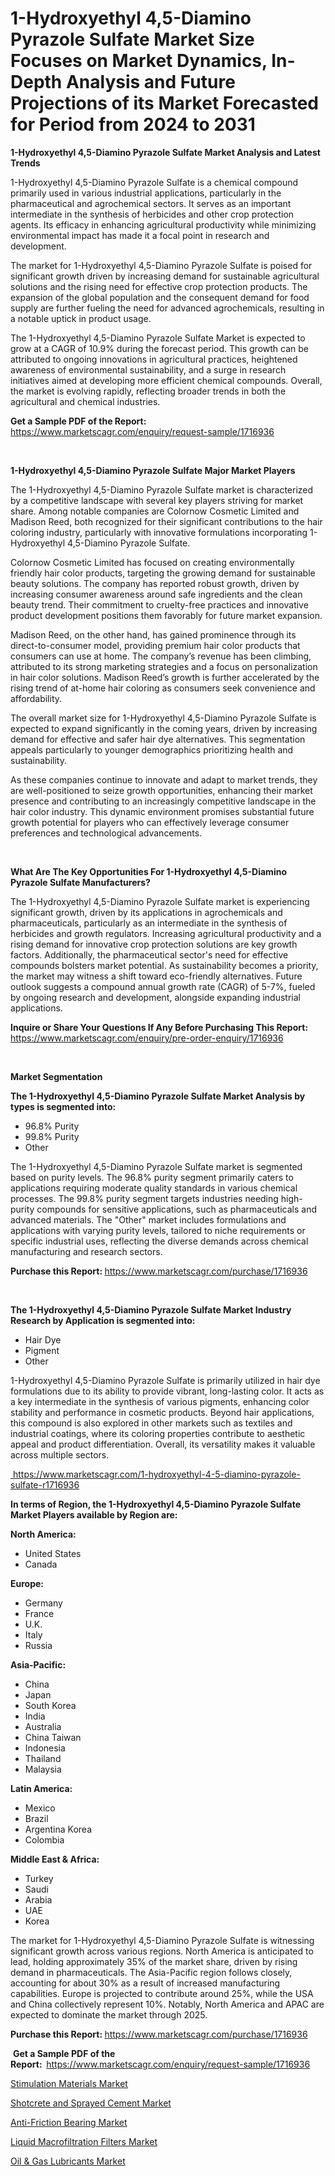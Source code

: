 <p><h1>1-Hydroxyethyl 4,5-Diamino Pyrazole Sulfate Market Size Focuses on Market Dynamics, In-Depth Analysis and Future Projections of its Market Forecasted for Period from 2024 to 2031</h1></p><p><strong>1-Hydroxyethyl 4,5-Diamino Pyrazole Sulfate Market Analysis and Latest Trends</strong></p>
<p><p>1-Hydroxyethyl 4,5-Diamino Pyrazole Sulfate is a chemical compound primarily used in various industrial applications, particularly in the pharmaceutical and agrochemical sectors. It serves as an important intermediate in the synthesis of herbicides and other crop protection agents. Its efficacy in enhancing agricultural productivity while minimizing environmental impact has made it a focal point in research and development.</p><p>The market for 1-Hydroxyethyl 4,5-Diamino Pyrazole Sulfate is poised for significant growth driven by increasing demand for sustainable agricultural solutions and the rising need for effective crop protection products. The expansion of the global population and the consequent demand for food supply are further fueling the need for advanced agrochemicals, resulting in a notable uptick in product usage.</p><p>The 1-Hydroxyethyl 4,5-Diamino Pyrazole Sulfate Market is expected to grow at a CAGR of 10.9% during the forecast period. This growth can be attributed to ongoing innovations in agricultural practices, heightened awareness of environmental sustainability, and a surge in research initiatives aimed at developing more efficient chemical compounds. Overall, the market is evolving rapidly, reflecting broader trends in both the agricultural and chemical industries.</p></p>
<p><strong>Get a Sample PDF of the Report:&nbsp;</strong> <a href="https://www.marketscagr.com/enquiry/request-sample/1716936?utm_campaign=1262&utm_medium=2&utm_source=Github&utm_content=ia&utm_term=13102024&utm_id=1-hydroxyethyl-45-diamino-pyrazole-sulfate">https://www.marketscagr.com/enquiry/request-sample/1716936</a></p>
<p>&nbsp;</p>
<p><strong>1-Hydroxyethyl 4,5-Diamino Pyrazole Sulfate Major Market Players</strong></p>
<p><p>The 1-Hydroxyethyl 4,5-Diamino Pyrazole Sulfate market is characterized by a competitive landscape with several key players striving for market share. Among notable companies are Colornow Cosmetic Limited and Madison Reed, both recognized for their significant contributions to the hair coloring industry, particularly with innovative formulations incorporating 1-Hydroxyethyl 4,5-Diamino Pyrazole Sulfate.</p><p>Colornow Cosmetic Limited has focused on creating environmentally friendly hair color products, targeting the growing demand for sustainable beauty solutions. The company has reported robust growth, driven by increasing consumer awareness around safe ingredients and the clean beauty trend. Their commitment to cruelty-free practices and innovative product development positions them favorably for future market expansion.</p><p>Madison Reed, on the other hand, has gained prominence through its direct-to-consumer model, providing premium hair color products that consumers can use at home. The company’s revenue has been climbing, attributed to its strong marketing strategies and a focus on personalization in hair color solutions. Madison Reed’s growth is further accelerated by the rising trend of at-home hair coloring as consumers seek convenience and affordability.</p><p>The overall market size for 1-Hydroxyethyl 4,5-Diamino Pyrazole Sulfate is expected to expand significantly in the coming years, driven by increasing demand for effective and safer hair dye alternatives. This segmentation appeals particularly to younger demographics prioritizing health and sustainability.</p><p>As these companies continue to innovate and adapt to market trends, they are well-positioned to seize growth opportunities, enhancing their market presence and contributing to an increasingly competitive landscape in the hair color industry. This dynamic environment promises substantial future growth potential for players who can effectively leverage consumer preferences and technological advancements.</p></p>
<p>&nbsp;</p>
<p><strong>What Are The Key Opportunities For 1-Hydroxyethyl 4,5-Diamino Pyrazole Sulfate Manufacturers?</strong></p>
<p><p>The 1-Hydroxyethyl 4,5-Diamino Pyrazole Sulfate market is experiencing significant growth, driven by its applications in agrochemicals and pharmaceuticals, particularly as an intermediate in the synthesis of herbicides and growth regulators. Increasing agricultural productivity and a rising demand for innovative crop protection solutions are key growth factors. Additionally, the pharmaceutical sector's need for effective compounds bolsters market potential. As sustainability becomes a priority, the market may witness a shift toward eco-friendly alternatives. Future outlook suggests a compound annual growth rate (CAGR) of 5-7%, fueled by ongoing research and development, alongside expanding industrial applications.</p></p>
<p><strong>Inquire or Share Your Questions If Any Before Purchasing This Report:</strong> <a href="https://www.marketscagr.com/enquiry/pre-order-enquiry/1716936?utm_campaign=1262&utm_medium=2&utm_source=Github&utm_content=ia&utm_term=13102024&utm_id=1-hydroxyethyl-45-diamino-pyrazole-sulfate">https://www.marketscagr.com/enquiry/pre-order-enquiry/1716936</a></p>
<p>&nbsp;</p>
<p><strong>Market Segmentation</strong></p>
<p><strong>The 1-Hydroxyethyl 4,5-Diamino Pyrazole Sulfate Market Analysis by types is segmented into:</strong></p>
<p><ul><li>96.8% Purity</li><li>99.8% Purity</li><li>Other</li></ul></p>
<p><p>The 1-Hydroxyethyl 4,5-Diamino Pyrazole Sulfate market is segmented based on purity levels. The 96.8% purity segment primarily caters to applications requiring moderate quality standards in various chemical processes. The 99.8% purity segment targets industries needing high-purity compounds for sensitive applications, such as pharmaceuticals and advanced materials. The "Other" market includes formulations and applications with varying purity levels, tailored to niche requirements or specific industrial uses, reflecting the diverse demands across chemical manufacturing and research sectors.</p></p>
<p><strong>Purchase this Report:&nbsp;</strong><a href="https://www.marketscagr.com/purchase/1716936?utm_campaign=1262&utm_medium=2&utm_source=Github&utm_content=ia&utm_term=13102024&utm_id=1-hydroxyethyl-45-diamino-pyrazole-sulfate">https://www.marketscagr.com/purchase/1716936</a></p>
<p>&nbsp;</p>
<p><strong>The 1-Hydroxyethyl 4,5-Diamino Pyrazole Sulfate Market Industry Research by Application is segmented into:</strong></p>
<p><ul><li>Hair Dye</li><li>Pigment</li><li>Other</li></ul></p>
<p><p>1-Hydroxyethyl 4,5-Diamino Pyrazole Sulfate is primarily utilized in hair dye formulations due to its ability to provide vibrant, long-lasting color. It acts as a key intermediate in the synthesis of various pigments, enhancing color stability and performance in cosmetic products. Beyond hair applications, this compound is also explored in other markets such as textiles and industrial coatings, where its coloring properties contribute to aesthetic appeal and product differentiation. Overall, its versatility makes it valuable across multiple sectors.</p></p>
<p><a href="https://www.marketscagr.com/1-hydroxyethyl-4-5-diamino-pyrazole-sulfate-r1716936?utm_campaign=1262&utm_medium=2&utm_source=Github&utm_content=ia&utm_term=13102024&utm_id=1-hydroxyethyl-45-diamino-pyrazole-sulfate">&nbsp;https://www.marketscagr.com/1-hydroxyethyl-4-5-diamino-pyrazole-sulfate-r1716936</a></p>
<p><strong>In terms of Region, the 1-Hydroxyethyl 4,5-Diamino Pyrazole Sulfate Market Players available by Region are:</strong></p>
<p>
    <p> <strong> North America: </strong>
        <ul>
            <li>United States</li>
            <li>Canada</li>
        </ul>
        </p> 
    <p> <strong> Europe: </strong>
        <ul>
            <li>Germany</li>
            <li>France</li>
            <li>U.K.</li>
            <li>Italy</li>
            <li>Russia</li>
        </ul>
        </p> 
    <p> <strong> Asia-Pacific: </strong>
        <ul>
            <li>China</li>
            <li>Japan</li>
            <li>South Korea</li>
            <li>India</li>
            <li>Australia</li>
            <li>China Taiwan</li>
            <li>Indonesia</li>
            <li>Thailand</li>
            <li>Malaysia</li>
        </ul>
        </p> 
    <p> <strong> Latin America: </strong>
        <ul>
            <li>Mexico</li>
            <li>Brazil</li>
            <li>Argentina Korea</li>
            <li>Colombia</li>
        </ul>
        </p> 
    <p> <strong> Middle East & Africa: </strong>
        <ul>
            <li>Turkey</li>
            <li>Saudi</li>
            <li>Arabia</li>
            <li>UAE</li>
            <li>Korea</li>
        </ul>
    </p>
    </p>
<p><p>The market for 1-Hydroxyethyl 4,5-Diamino Pyrazole Sulfate is witnessing significant growth across various regions. North America is anticipated to lead, holding approximately 35% of the market share, driven by rising demand in pharmaceuticals. The Asia-Pacific region follows closely, accounting for about 30% as a result of increased manufacturing capabilities. Europe is projected to contribute around 25%, while the USA and China collectively represent 10%. Notably, North America and APAC are expected to dominate the market through 2025.</p></p>
<p><strong>Purchase this Report: </strong><a href="https://www.marketscagr.com/purchase/1716936?utm_campaign=1262&utm_medium=2&utm_source=Github&utm_content=ia&utm_term=13102024&utm_id=1-hydroxyethyl-45-diamino-pyrazole-sulfate">https://www.marketscagr.com/purchase/1716936</a></p>
<p>&nbsp;<strong>Get a Sample PDF of the Report:&nbsp;&nbsp;</strong><a href="https://www.marketscagr.com/enquiry/request-sample/1716936?utm_campaign=1262&utm_medium=2&utm_source=Github&utm_content=ia&utm_term=13102024&utm_id=1-hydroxyethyl-45-diamino-pyrazole-sulfate">https://www.marketscagr.com/enquiry/request-sample/1716936</a></p>
<p><strong></strong></p>
<p><p><a href="https://www.linkedin.com/pulse/insights-stimulation-materials-market-size-which-expanding-fnw2e?utm_campaign=1262&utm_medium=2&utm_source=Github&utm_content=ia&utm_term=13102024&utm_id=1-hydroxyethyl-45-diamino-pyrazole-sulfate">Stimulation Materials Market</a></p><p><a href="https://www.linkedin.com/pulse/global-shotcrete-sprayed-cement-market-analysis-key-trends-umzhe?utm_campaign=1262&utm_medium=2&utm_source=Github&utm_content=ia&utm_term=13102024&utm_id=1-hydroxyethyl-45-diamino-pyrazole-sulfate">Shotcrete and Sprayed Cement Market</a></p><p><a href="https://www.linkedin.com/pulse/anti-friction-bearing-market-overview-forecast-2024--2wlne?utm_campaign=1262&utm_medium=2&utm_source=Github&utm_content=ia&utm_term=13102024&utm_id=1-hydroxyethyl-45-diamino-pyrazole-sulfate">Anti-Friction Bearing Market</a></p><p><a href="https://www.linkedin.com/pulse/evaluating-global-liquid-macrofiltration-filters-market-wjj9e?utm_campaign=1262&utm_medium=2&utm_source=Github&utm_content=ia&utm_term=13102024&utm_id=1-hydroxyethyl-45-diamino-pyrazole-sulfate">Liquid Macrofiltration Filters Market</a></p><p><a href="https://www.linkedin.com/pulse/oil-gas-lubricants-market-outlook-complete-industry-analysis-tzxje?utm_campaign=1262&utm_medium=2&utm_source=Github&utm_content=ia&utm_term=13102024&utm_id=1-hydroxyethyl-45-diamino-pyrazole-sulfate">Oil & Gas Lubricants Market</a></p></p>